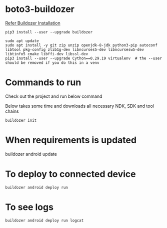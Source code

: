 # boto3-buildozer

[Refer Buildozer Installation ](https://buildozer.readthedocs.io/en/latest/installation.html)
```
pip3 install --user --upgrade buildozer

sudo apt update
sudo apt install -y git zip unzip openjdk-8-jdk python3-pip autoconf libtool pkg-config zlib1g-dev libncurses5-dev libncursesw5-dev libtinfo5 cmake libffi-dev libssl-dev
pip3 install --user --upgrade Cython==0.29.19 virtualenv  # the --user should be removed if you do this in a venv
```

# Commands to run
Check out the project and run below command

Below takes some time and downloads all necessary NDK, SDK and tool chains
```
buildozer init
```

# When requirements is updated
buildozer android update 

# To deploy to connected device
```
buildozer android deploy run 
```

# To see logs
```
buildozer android deploy run logcat
```